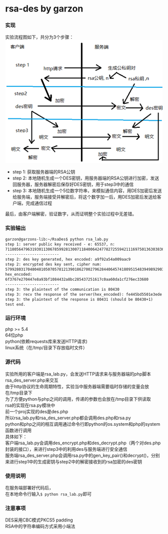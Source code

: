 # rsa-des by garzon

### 实现
实验流程图如下，共分为3个步骤：
![实验流程图](dataflow.png)
- step 1: 获取服务器端的RSA公钥
- step 2: 本地随机生成一个DES密钥，用服务器端的RSA公钥进行加密，发送回服务器，服务器解密后保存好DES密钥，用于step3中的通信
- step 3: 本地随机生成一个5位数字符串，来模拟通信内容，用DES加密后发送给服务端，服务端接受并解密后，将这个数字加一后，用DES加密后发送给客户端，完成通信过程

最后，由客户端解密，验证数字，从而证明整个实验过程中无差错。

### 实验输出
```
garzon@garzons-lib:~/RsaDes$ python rsa_lab.py 
step 1: server public key received - e: 65537, n: 71180564796319301130678599281300711840064247782725594211169750136303836863741
------------------------
step 2: des key generated, hex encoded: a9f92a54a009aac9
step 2: encrypted des key sent, cipher num: 57992803170480481050705781213901862700279628440645741809515483949892903581551, hex_encoded: 6f3767e270447e8a93bf1084432a8bc285437251617c0aa60da1cf276ec33680
------------------------
step 3: the plaintext of the communication is 80430
step 3: recv the response of the server(hex_encoded): fe445bd5501e3ede
step 3: the plaintext of the response is 80431 (should be 80430+1)
test end.
```

### 运行环境
php >= 5.4     
64位php     
python(依赖requests库来发送HTTP请求)     
linux系统（在/tmp/目录下存放临时文件）     

### 源代码
实验所用的客户端是rsa_lab.py，会发送HTTP请求来与服务器端的php脚本rsa_des_server.php来交互     
由于http协议的生命周期特性，实验当中服务器端需要临时存储的变量会放在/tmp目录下     
为了方便python与php之间的调用，传递的参数也会放在/tmp目录下供读取    
rsa的实现在rsa.py模块中     
前一个proj实现的des是des.php     
所以rsa_lab.py和rsa_des_server.php都会调用des.php和rsa.py     
python和php之间的相互调用通过命令行即python的os.system和php的system函数进行调用     
具体如下：    
客户端rsa_lab.py会调用des_encrypt.php和des_decrypt.php（两个对des.php封装的接口），来进行step3中的利用des与服务端进行安全通信     
服务端rsa_des_server.php会调用rsa.py中的gen_key_pair()和decrypt()，分别来进行step1中的生成密钥与step2中的解密接收到的rsa加密的des密钥     

### 使用说明
在服务端部署好代码后，     
在本地命令行输入`$ python rsa_lab.py`即可     

### 注意事项
DES采用CBC模式PKCS5 padding     
RSA中的字符串编码方式采用小端法     
